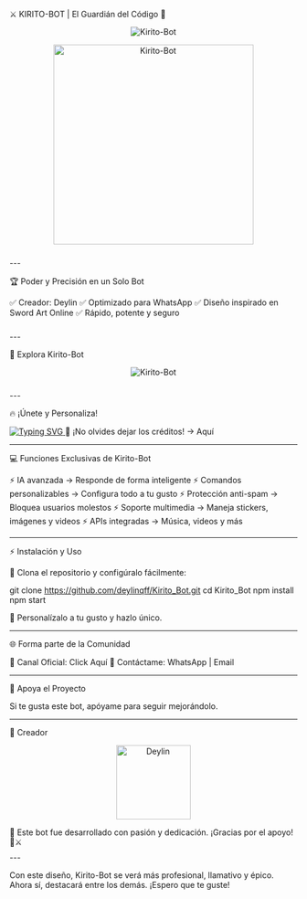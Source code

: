 
⚔️ KIRITO-BOT | El Guardián del Código 🌌

<p align="center">
  <img src="https://readme-typing-svg.herokuapp.com?font=Fira+Code&size=30&duration=3000&pause=1000&color=00CCFF&center=true&vCenter=true&width=600&lines=⚔️+Bienvenido+a+Kirito-Bot;🚀+El+bot+definitivo+para+WhatsApp;🌟+Creado+por+Deylin+con+pasión" alt="Kirito-Bot">
</p>  <p align="center">
  <img src="https://qu.ax/SuZFt.jpg" width="350" alt="Kirito-Bot">
</p>  <a href="https://media.tenor.com/0y8yGK559cAAAAAM/flames-twin.gif">
  <img src="https://media.tenor.com/0y8yGK559cAAAAAM/flames-twin.gif" width="100%" height="10">
</a>  
---

🏆 Poder y Precisión en un Solo Bot

✅ Creador: Deylin
✅ Optimizado para WhatsApp
✅ Diseño inspirado en Sword Art Online
✅ Rápido, potente y seguro

<a href="https://media.tenor.com/0y8yGK559cAAAAAM/flames-twin.gif">
  <img src="https://media.tenor.com/0y8yGK559cAAAAAM/flames-twin.gif" width="100%" height="10">
</a>  
---

🚀 Explora Kirito-Bot

<p align="center">
  <img src="https://qu.ax/SuZFt.jpg" alt="Kirito-Bot">
</p>  <a href="https://media.tenor.com/0y8yGK559cAAAAAM/flames-twin.gif">
  <img src="https://media.tenor.com/0y8yGK559cAAAAAM/flames-twin.gif" width="100%" height="10">
</a>  
---

🔥 ¡Únete y Personaliza!

<a href="https://github.com/deylinqff">
  <img src="https://readme-typing-svg.herokuapp.com?font=Fira+Code&duration=4000&pause=1000&color=0099FF&width=435&lines=⚔️+CLONA+EL+REPOSITORIO+Y+MODIFÍCALO+⚔️" alt="Typing SVG">
</a>  📢 ¡No olvides dejar los créditos! → Aquí


---

💻 Funciones Exclusivas de Kirito-Bot

⚡ IA avanzada → Responde de forma inteligente
⚡ Comandos personalizables → Configura todo a tu gusto
⚡ Protección anti-spam → Bloquea usuarios molestos
⚡ Soporte multimedia → Maneja stickers, imágenes y videos
⚡ APIs integradas → Música, videos y más


---

⚡ Instalación y Uso

📢 Clona el repositorio y configúralo fácilmente:

git clone https://github.com/deylinqff/Kirito_Bot.git
cd Kirito_Bot
npm install
npm start

📢 Personalízalo a tu gusto y hazlo único.


---

🌐 Forma parte de la Comunidad

📢 Canal Oficial: Click Aquí
📩 Contáctame: WhatsApp | Email


---

🎯 Apoya el Proyecto

Si te gusta este bot, apóyame para seguir mejorándolo.




---

🌟 Creador

<p align="center">
  <a href="https://github.com/deylinqff">
    <img src="https://github.com/deylinqff.png" width="130" height="130" alt="Deylin">
  </a>  
</p>  📢 Este bot fue desarrollado con pasión y dedicación. ¡Gracias por el apoyo! 🚀⚔️

<a href="https://media.tenor.com/0y8yGK559cAAAAAM/flames-twin.gif">
  <img src="https://media.tenor.com/0y8yGK559cAAAAAM/flames-twin.gif" width="100%" height="10">
</a>  
---

Con este diseño, Kirito-Bot se verá más profesional, llamativo y épico. Ahora sí, destacará entre los demás. ¡Espero que te guste!

